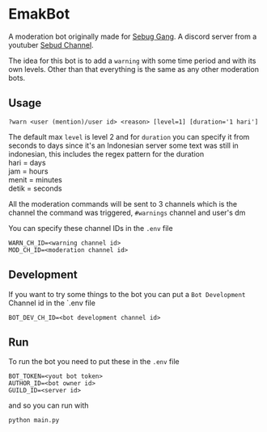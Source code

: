 # EmakBot
A moderation bot originally made for [Sebug Gang](https://discord.gg/3UAYsR7wZ3).
A discord server from a youtuber [Sebud Channel](https://www.youtube.com/c/SebudChannel).

The idea for this bot is to add a `warning` with some time period and with its own levels.
Other than that everything is the same as any other moderation bots.

## Usage
```
?warn <user (mention)/user id> <reason> [level=1] [duration='1 hari']
```
The default max `level` is level 2 and for `duration` you can specify it from seconds to days
since it's an Indonesian server some text was still in indonesian,
this includes the regex pattern for the duration</br>
hari = days</br>
jam = hours</br>
menit = minutes</br>
detik = seconds</br>

All the moderation commands will be sent to 3 channels which is
the channel the command was triggered, `#warnings` channel and user's dm

You can specify these channel IDs in the `.env` file
```
WARN_CH_ID=<warning channel id>
MOD_CH_ID=<moderation channel id>
```

## Development
If you want to try some things to the bot you can put a `Bot Development` Channel id in the `.env
file
```
BOT_DEV_CH_ID=<bot development channel id>
```

## Run
To run the bot you need to put these in the `.env` file
```
BOT_TOKEN=<yout bot token>
AUTHOR_ID=<bot owner id>
GUILD_ID=<server id>
```
and so you can run with
```
python main.py
```
